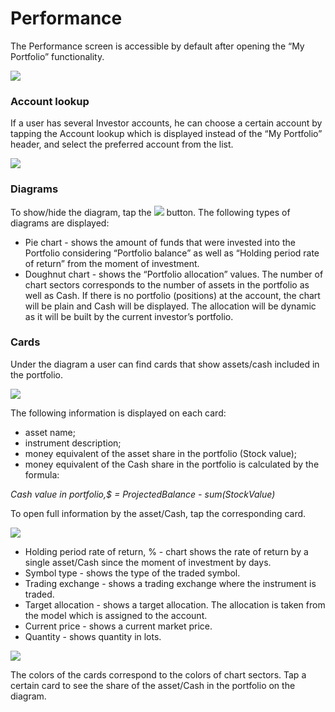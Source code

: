# Performance

The Performance screen is accessible by default after opening the “My Portfolio” functionality.

![](../../../../.gitbook/assets/1%20%287%29.jpeg)

### Account lookup

If a user has several Investor accounts, he can choose a certain account by tapping the Account lookup which is displayed instead of the “My Portfolio” header, and select the preferred account from the list.

![](https://lh5.googleusercontent.com/wonbcoXRS9WGGvNJhicjpWsLc__BL42MsazzvfxM_H4oAmoHhdkjm4sbEKjGuyxH6uqjAiPAJw6tC5780zI_qz88uF2NzCQXAktmUJjyMOKieIHcquci2XK3vk21IAajkWHhO731)

### Diagrams

To show/hide the diagram, tap the ![](https://lh3.googleusercontent.com/fsdAzbRLGK6ATzgXb5aQAZ4dtdnPtib6gKxdRqAbUsgBWRQjv1XxDKFZXtM7CuCtyCgFlY65nUHdnn0vC4xPMB8ymeOqsSVaJeJ6T3JlaIf4op_wG9p10dpCUEi3Vr8nKlLJwMsO) button. The following types of diagrams are displayed:

* Pie chart - shows the amount of funds that were invested into the Portfolio considering “Portfolio balance” as well as “Holding period rate of return” from the moment of investment.
* Doughnut chart - shows the “Portfolio allocation” values. The number of chart sectors corresponds to the number of assets in the portfolio as well as Cash. If there is no portfolio \(positions\) at the account, the chart will be plain and Cash will be displayed. The allocation will be dynamic as it will be built by the current investor’s portfolio. 

### Cards

Under the diagram a user can find cards that show assets/cash included in the portfolio.

![](../../../../.gitbook/assets/2%20%285%29.jpeg)

The following information is displayed on each card:

* asset name;
* instrument description;
* money equivalent of the asset share in the portfolio \(Stock value\); 
* money equivalent of the Cash share in the portfolio is calculated by the formula:

_Cash value in portfolio,$ = ProjectedBalance - sum\(StockValue\)_

To open full information by the asset/Cash, tap the corresponding card.

![](../../../../.gitbook/assets/3%20%285%29.jpeg)

* Holding period rate of return, % - chart shows the rate of return by a single asset/Cash since the moment of investment by days.
* Symbol type - shows the type of the traded symbol.
* Trading exchange - shows a trading exchange where the instrument is traded.
* Target allocation - shows a target allocation. The allocation is taken from the model which is assigned to the account.
* Current price - shows a current market price.
* Quantity - shows quantity in lots.

![](../../../../.gitbook/assets/4.jpeg)

The colors of the cards correspond to the colors of chart sectors. Tap a certain card to see the share of the asset/Cash in the portfolio on the diagram.

